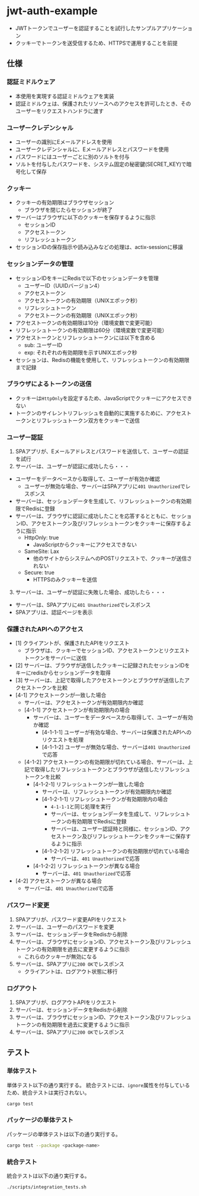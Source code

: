 # jwt-auth-example

- JWTトークンでユーザーを認証することを試行したサンプルアプリケーション
- クッキーでトークンを送受信するため、HTTPSで運用することを前提

## 仕様

### 認証ミドルウェア

- 本使用を実現する認証ミドルウェアを実装
- 認証ミドルウェは、保護されたリソースへのアクセスを許可したとき、そのユーザーをリクエストハンドラに渡す

### ユーザークレデンシャル

- ユーザーの識別にEメールアドレスを使用
- ユーザークレデンシャルに、Eメールアドレスとパスワードを使用
- パスワードにはユーザーごとに別のソルトを付与
- ソルトを付与したパスワードを、システム固定の秘密鍵(SECRET_KEY)で暗号化して保存

### クッキー

- クッキーの有効期限はブラウザセッション
  - ブラウザを閉じたらセッションが終了
- サーバーはブラウザに以下のクッキーを保存するように指示
  - セッションID
  - アクセストークン
  - リフレッシュトークン
- セッションIDの保存指示や読み込みなどの処理は、actix-sessionに移譲
 
### セッションデータの管理

- セッションIDをキーにRedisで以下のセッションデータを管理
  - ユーザーID（UUIDバージョン4）
  - アクセストークン
  - アクセストークンの有効期限（UNIXエポック秒）
  - リフレッシュトークン
  - アクセストークンの有効期限（UNIXエポック秒）
- アクセストークンの有効期限は10分（環境変数で変更可能）
- リフレッシュトークンの有効期限は60分（環境変数で変更可能）
- アクセストークンとリフレッシュトークンには以下を含める
  - sub: ユーザーID
  - exp: それぞれの有効期限を示すUNIXエポック秒
- セッションは、Redisの機能を使用して、リフレッシュトークンの有効期限まで記録

### ブラウザによるトークンの送信

- クッキーは`HttpOnly`を設定するため、JavaScriptでクッキーにアクセスできない
- トークンのサイレントリフレッシュを自動的に実施するために、アクセストークンとリフレッシュトークン双方をクッキーで送信
 
### ユーザー認証

1. SPAアプリが、Eメールアドレスとパスワードを送信して、ユーザーの認証を試行
2. サーバーは、ユーザーが認証に成功したら・・・
  - ユーザーをデータベースから取得して、ユーザーが有効か確認
    - ユーザーが無効な場合、サーバーはSPAアプリに`401 Unauthorized`でレスポンス
  - サーバーは、セッションデータを生成して、リフレッシュトークンの有効期限でRedisに登録
  - サーバーは、ブラウザに認証に成功したことを応答するとともに、セッションID、アクセストークン及びリフレッシュトークンをクッキーに保存するように指示
    - HttpOnly: true
      - JavaScriptからクッキーにアクセスできない
    - SameSite: Lax
      - 他のサイトからシステムへのPOSTリクエストで、クッキーが送信されない
    - Secure: true
      - HTTPSのみクッキーを送信
3. サーバーは、ユーザーが認証に失敗した場合、成功したら・・・
  - サーバーは、SPAアプリに`401 Unauthorized`でレスポンス
  - SPAアプリは、認証ページを表示

### 保護されたAPIへのアクセス

- [1] クライアントが、保護されたAPIをリクエスト
  - ブラウザは、クッキーでセッションID、アクセストークンとリクエストトークンをサーバーに送信
- [2] サーバーは、ブラウザが送信したクッキーに記録されたセッションIDをキーにredisからセッションデータを取得
- [3] サーバーは、上記で取得したアクセストークンとブラウザが送信したアクセストークンを比較
- [4-1] アクセストークンが一致した場合
  - サーバーは、アクセストークンが有効期限内か確認
  - [4-1-1] アクセストークンが有効期限内の場合
    - サーバーは、ユーザーをデータベースから取得して、ユーザーが有効か確認
      - [4-1-1-1] ユーザーが有効な場合、サーバーは保護されたAPIへのリクエストを処理
      - [4-1-1-2] ユーザーが無効な場合、サーバーは`401 Unauthorized`で応答
  - [4-1-2] アクセストークンの有効期限が切れている場合、サーバーは、上記で取得したリフレッシュトークンとブラウザが送信したリフレッシュトークンを比較
    - [4-1-2-1] リフレッシュトークンが一致した場合
      - サーバーは、リフレッシュトークンが有効期限内か確認
      - [4-1-2-1-1] リフレッシュトークンが有効期限内の場合
        - `4-1-1-1`と同じ処理を実行
        - サーバーは、セッションデータを生成して、リフレッシュトークンの有効期限でRedisに登録
        - サーバーは、ユーザー認証時と同様に、セッションID、アクセストークン及びリフレッシュトークンをクッキーに保存するように指示
      - [4-1-2-1-2] リフレッシュトークンの有効期限が切れている場合
        - サーバーは、`401 Unauthorized`で応答
    - [4-1-2-2] リフレッシュトークンが異なる場合
      - サーバーは、`401 Unauthorized`で応答
- [4-2] アクセストークンが異なる場合
  - サーバーは、`401 Unauthorized`で応答

### パスワード変更

1. SPAアプリが、パスワード変更APIをリクエスト
2. サーバーは、ユーザーのパスワードを変更
3. サーバーは、セッションデータをRedisから削除
4. サーバーは、ブラウザにセッションID、アクセストークン及びリフレッシュトークンの有効期限を過去に変更するように指示
   - これらのクッキーが無効になる
5. サーバーは、SPAアプリに`200 OK`でレスポンス
   - クライアントは、ログアウト状態に移行

### ログアウト

1. SPAアプリが、ログアウトAPIをリクエスト
2. サーバーは、セッションデータをRedisから削除
3. サーバーは、ブラウザにセッションID、アクセストークン及びリフレッシュトークンの有効期限を過去に変更するように指示
4. サーバーは、SPAアプリに`200 OK`でレスポンス

## テスト

### 単体テスト

単体テスト以下の通り実行する。
統合テストには、`ignore`属性を付与しているため、統合テストは実行されない。

```bash
cargo test
```

### パッケージの単体テスト

パッケージの単体テストは以下の通り実行する。

```bash
cargo test --package <package-name>
```

### 統合テスト

統合テストは以下の通り実行する。

```bash
./scripts/integration_tests.sh
```
